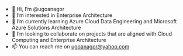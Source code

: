 - 👋 Hi, I’m @ugoanagor
- 👀 I’m interested in Enterprise Architecture
- 🌱 I’m currently learning Azure Cloud Data Engineering and Microsoft Azure Solutions Architecture
- 💞️ I’m looking to collaborate on projects that are aligned with Cloud Computing and Enterprise Architecture
- 📫 You can reach me on ugoanagor@yahoo.com

<!---
ugoanagor/ugoanagor is a ✨ special ✨ repository because its `README.md` (this file) appears on your GitHub profile.
You can click the Preview link to take a look at your changes.
--->

